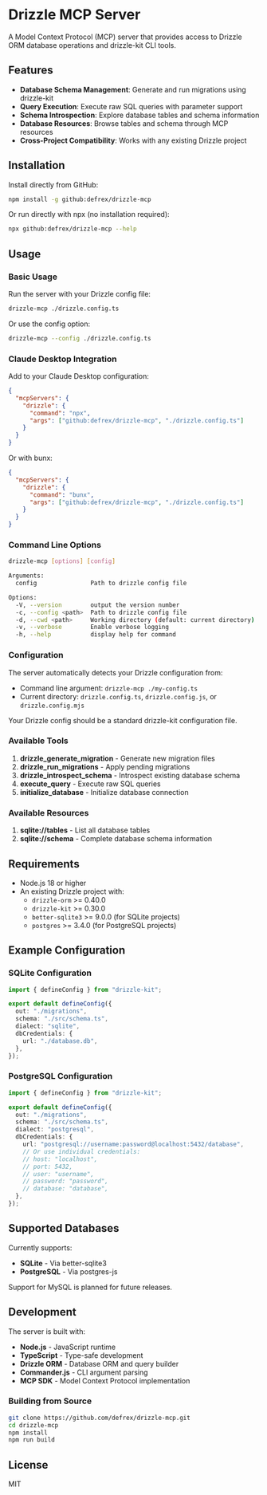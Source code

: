 # Drizzle MCP Server

A Model Context Protocol (MCP) server that provides access to Drizzle ORM database operations and drizzle-kit CLI tools.

## Features

- **Database Schema Management**: Generate and run migrations using drizzle-kit
- **Query Execution**: Execute raw SQL queries with parameter support
- **Schema Introspection**: Explore database tables and schema information
- **Database Resources**: Browse tables and schema through MCP resources
- **Cross-Project Compatibility**: Works with any existing Drizzle project

## Installation

Install directly from GitHub:

```bash
npm install -g github:defrex/drizzle-mcp
```

Or run directly with npx (no installation required):

```bash
npx github:defrex/drizzle-mcp --help
```

## Usage

### Basic Usage

Run the server with your Drizzle config file:

```bash
drizzle-mcp ./drizzle.config.ts
```

Or use the config option:

```bash
drizzle-mcp --config ./drizzle.config.ts
```

### Claude Desktop Integration

Add to your Claude Desktop configuration:

```json
{
  "mcpServers": {
    "drizzle": {
      "command": "npx",
      "args": ["github:defrex/drizzle-mcp", "./drizzle.config.ts"]
    }
  }
}
```

Or with bunx:

```json
{
  "mcpServers": {
    "drizzle": {
      "command": "bunx",
      "args": ["github:defrex/drizzle-mcp", "./drizzle.config.ts"]
    }
  }
}
```

### Command Line Options

```bash
drizzle-mcp [options] [config]

Arguments:
  config               Path to drizzle config file

Options:
  -V, --version        output the version number
  -c, --config <path>  Path to drizzle config file
  -d, --cwd <path>     Working directory (default: current directory)
  -v, --verbose        Enable verbose logging
  -h, --help           display help for command
```

### Configuration

The server automatically detects your Drizzle configuration from:
- Command line argument: `drizzle-mcp ./my-config.ts`
- Current directory: `drizzle.config.ts`, `drizzle.config.js`, or `drizzle.config.mjs`

Your Drizzle config should be a standard drizzle-kit configuration file.

### Available Tools

1. **drizzle_generate_migration** - Generate new migration files
2. **drizzle_run_migrations** - Apply pending migrations
3. **drizzle_introspect_schema** - Introspect existing database schema
4. **execute_query** - Execute raw SQL queries
5. **initialize_database** - Initialize database connection

### Available Resources

1. **sqlite://tables** - List all database tables
2. **sqlite://schema** - Complete database schema information

## Requirements

- Node.js 18 or higher
- An existing Drizzle project with:
  - `drizzle-orm` >= 0.40.0
  - `drizzle-kit` >= 0.30.0
  - `better-sqlite3` >= 9.0.0 (for SQLite projects)
  - `postgres` >= 3.4.0 (for PostgreSQL projects)

## Example Configuration

### SQLite Configuration

```typescript
import { defineConfig } from "drizzle-kit";

export default defineConfig({
  out: "./migrations",
  schema: "./src/schema.ts",
  dialect: "sqlite",
  dbCredentials: {
    url: "./database.db",
  },
});
```

### PostgreSQL Configuration

```typescript
import { defineConfig } from "drizzle-kit";

export default defineConfig({
  out: "./migrations",
  schema: "./src/schema.ts",
  dialect: "postgresql",
  dbCredentials: {
    url: "postgresql://username:password@localhost:5432/database",
    // Or use individual credentials:
    // host: "localhost",
    // port: 5432,
    // user: "username",
    // password: "password",
    // database: "database",
  },
});
```

## Supported Databases

Currently supports:
- **SQLite** - Via better-sqlite3
- **PostgreSQL** - Via postgres-js

Support for MySQL is planned for future releases.

## Development

The server is built with:
- **Node.js** - JavaScript runtime
- **TypeScript** - Type-safe development
- **Drizzle ORM** - Database ORM and query builder
- **Commander.js** - CLI argument parsing
- **MCP SDK** - Model Context Protocol implementation

### Building from Source

```bash
git clone https://github.com/defrex/drizzle-mcp.git
cd drizzle-mcp
npm install
npm run build
```

## License

MIT
